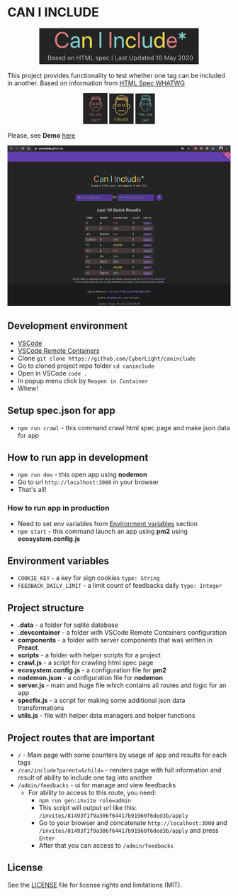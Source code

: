 # CAN I INCLUDE

<div align="center">
    <img src="docs/images/logo.png" width="360px"/>
</div>

This project provides functionality to test whether one tag can be included in another. Based on information from [HTML Spec WHATWG](https://html.spec.whatwg.org/)

<div align="center">
    <img src="docs/images/no.png" alt="Nikulin" width="55px"/>
    <img src="docs/images/doubt.png" alt="Margunov" width="55px"/>
    <img src="docs/images/yes.png" alt="Vicin" width="44px"/>
</div>

Please, see **Demo** [here](https://caninclude.glitch.me)

<div align="center">
    <img src="docs/images/app_main_screen.png" width="560px"/>
</div>

## Development environment
* [VSCode](https://code.visualstudio.com/)
* [VSCode Remote Containers](https://code.visualstudio.com/docs/remote/containers#_installation)
* Clone `git clone https://github.com/CyberLight/caninclude`
* Go to cloned project repo folder `cd caninclude`
* Open in VSCode `code .`
* In popup menu click by `Reopen in Container`
* Whew!

## Setup spec.json for app
* `npm run crawl` - this command crawl html spec page and make json data for app

## How to run app in development
* `npm run dev` - this open app using **nodemon**
* Go to url `http://localhost:3000` in your browser
* That's all!

### How to run app in production
* Need to set env variables from [Environment variables](#environment-variables)  section
* `npm start` - this command launch an app using **pm2** using **ecosystem.config.js**

## Environment variables
* `COOKIE_KEY` - a key for sign cookies `type: String`
* `FEEDBACK_DAILY_LIMIT` - a limit count of feedbacks daily `type: Integer`

## Project structure
* **.data** - a folder for sqlite database
* **.devcontainer** - a folder with VSCode Remote Containers configuration
* **components** - a folder with server components that was written in **Preact**.
* **scripts** - a folder with helper scripts for a project
* **crawl.js** - a script for crawling html spec page
* **ecosystem.config.js** - a configuration file for **pm2**
* **nodemon.json** - a configuration file for **nodemon**
* **server.js** - main and huge file which contains all routes and logic for an app
* **specfix.js** - a script for making some additional json data transformations
* **utils.js** - file with helper data managers and helper functions

## Project routes that are important
* `/` - Main page with some counters by usage of app and results for each tags
* `/can/include?parent=&child=` - renders page with full information and result of ability to include one tag into another
* `/admin/feedbacks` - ui for manage and view feedbacks 
    * For ability to access to this route, you need:
        * `npm run gen:invite role=admin`
        * This script will output url like this: `/invites/81493f1f9a306f64417b91960f6ded3b/apply`
        * Go to your browser and concatenate `http://localhost:3000` and `/invites/81493f1f9a306f64417b91960f6ded3b/apply` and press `Enter`
        * After that you can access to `/admin/feedbacks`

## License
See the [LICENSE](LICENSE.md) file for license rights and limitations (MIT).